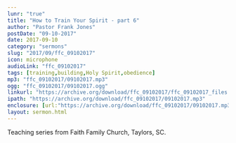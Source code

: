 ```yaml
---
lunr: "true"
title: "How to Train Your Spirit - part 6"
author: "Pastor Frank Jones"
postDate: "09-10-2017"
date: 2017-09-10
category: "sermons"
slug: "2017/09/ffc_09102017"
icon: microphone
audioLink: "ffc_09102017"
tags: [training,building,Holy Spirit,obedience]
mp3: "ffc_09102017/09102017.mp3"
ogg: "ffc_09102017/09102017.ogg"
linkurl: "https://archive.org/download/ffc_09102017/ffc_09102017_files.xml"
ipath: "https://archive.org/download/ffc_09102017/09102017.mp3"
enclosure: [url:"https://archive.org/download/ffc_09102017/09102017.mp3"]
layout: sermon.html
---
```


Teaching series from Faith Family Church, Taylors, SC.